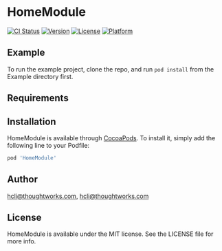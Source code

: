 # HomeModule

[![CI Status](https://img.shields.io/travis/hcli@thoughtworks.com/HomeModule.svg?style=flat)](https://travis-ci.org/hcli@thoughtworks.com/HomeModule)
[![Version](https://img.shields.io/cocoapods/v/HomeModule.svg?style=flat)](https://cocoapods.org/pods/HomeModule)
[![License](https://img.shields.io/cocoapods/l/HomeModule.svg?style=flat)](https://cocoapods.org/pods/HomeModule)
[![Platform](https://img.shields.io/cocoapods/p/HomeModule.svg?style=flat)](https://cocoapods.org/pods/HomeModule)

## Example

To run the example project, clone the repo, and run `pod install` from the Example directory first.

## Requirements

## Installation

HomeModule is available through [CocoaPods](https://cocoapods.org). To install
it, simply add the following line to your Podfile:

```ruby
pod 'HomeModule'
```

## Author

hcli@thoughtworks.com, hcli@thoughtworks.com

## License

HomeModule is available under the MIT license. See the LICENSE file for more info.
